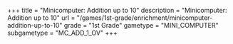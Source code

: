 +++
title = "Minicomputer: Addition up to 10"
description = "Minicomputer: Addition up to 10"
url = "/games/1st-grade/enrichment/minicomputer-addition-up-to-10"
grade = "1st Grade"
gametype = "MINI_COMPUTER"
subgametype = "MC_ADD_1_OV"
+++